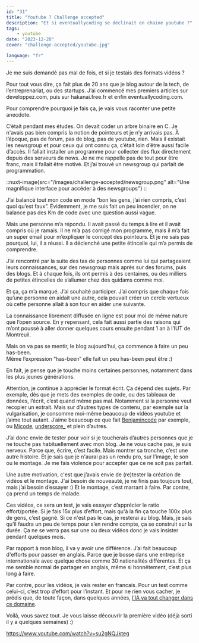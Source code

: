 ```yaml
---
id: "31"
title: "Youtube ? Challenge accepted"
description: "Et si eventuallycoding se déclinait en chaine youtube ?"
tags: 
    - youtube
date: "2023-12-20"
cover: "challenge-accepted/youtube.jpg"

language: "fr"
---
```

Je me suis demandé pas mal de fois, et si je testais des formats vidéos ?

Pour tout vous dire, ça fait plus de 20 ans que je blog autour de la tech, de l’entreprenariat, ou des startups. J’ai commencé mes premiers articles sur developpez.com, puis sur hakanai.free.fr et enfin eventuallycoding.com.

Pour comprendre pourquoi je fais ça, je vais vous raconter une petite anecdote.

C’était pendant mes études. On devait coder un arbre binaire en C. Je n'avais pas bien compris la notion de pointeurs et je n’y arrivais pas.
À l’époque, pas de forum, pas de blog, pas de youtube, rien. Mais il existait les newsgroup et pour ceux qui ont connu ça, c’était loin d’être aussi facile d’accès. Il fallait installer un programme pour collecter des flux directement depuis des serveurs de news. Je ne me rappelle pas de tout pour être franc, mais il fallait être motivé.
Et j’ai trouvé un newsgroup qui parlait de programmation.

::nuxt-image{src="/images/challenge-accepted/newsgroup.png" alt="Une magnifique interface pour accéder à des newsgroups"}
::

J’ai balancé tout mon code en mode “bon les gens, j’ai rien compris, c’est quoi qu’est faux”.
Évidemment, je me suis fait un peu incendier, on ne balance pas des Km de code avec une question aussi vague.

Mais une personne m’a répondu. Il avait passé du temps à lire et il avait compris où je ramais. Il ne m’a pas corrigé mon programme, mais il m’a fait un super email pour m’expliquer le concept des pointeurs. Et je ne sais pas pourquoi, lui, il a réussi. Il a déclenché une petite étincelle qui m’a permis de comprendre.

J’ai rencontré par la suite des tas de personnes comme lui qui partageaient leurs connaissances, sur des newsgroup mais après sur des forums, puis des blogs. Et à chaque fois, ils ont permis à des centaines, ou des milliers de petites étincelles de s’allumer chez des quidams comme moi.

Et ça, ça m’a marqué. J’ai souhaité participer. J’ai compris que chaque fois qu’une personne en aidait une autre, cela pouvait créer un cercle vertueux où cette personne allait à son tour en aider une suivante.

La connaissance librement diffusée en ligne est pour moi de même nature que l’open source. En y repensant, cela fait aussi partie des raisons qui m’ont poussé à aller donner quelques cours ensuite pendant 1 an à l’IUT de Montreuil.

Mais on va pas se mentir, le blog aujourd’hui, ça commence à faire un peu has-been.  
Même l’expression “has-been” elle fait un peu has-been peut être :)

En fait, je pense que je touche moins certaines personnes, notamment dans les plus jeunes générations.

Attention, je continue à apprécier le format écrit. Ça dépend des sujets. Par exemple, dès que je mets des exemples de code, ou des tableaux de données, l’écrit, c’est quand même pas mal. Notamment si la personne veut recopier un extrait.
Mais sur d’autres types de contenu, par exemple sur la vulgarisation, je consomme moi-même beaucoup de vidéos youtube et j’aime tout autant.
J’aime beaucoup ce que fait [Benjamincode](https://www.youtube.com/@BenjaminCode) par exemple, ou [Micode](https://www.youtube.com/@Micode), [underscore_](https://www.youtube.com/@Underscore_) et plein d’autres.

J’ai donc envie de tester pour voir si je toucherais d’autres personnes que je ne touche pas habituellement avec mon blog.
Je ne vous cache pas, je suis nerveux. Parce que, écrire, c’est facile. Mais montrer sa tronche, c’est une autre histoire. Et je sais que je n'aurai pas un rendu pro, sur l’image, le son ou le montage. Je me fais violence pour accepter que ce ne soit pas parfait.

Une autre motivation, c'est que j’avais envie de (re)tester la création de vidéos et le montage.
J'ai besoin de nouveauté, je ne finis pas toujours tout, mais j’ai besoin d’essayer :) Et le montage, c’est marrant à faire. Par contre, ça prend un temps de malade.

Ces vidéos, ce sera un test, je vais essayer d’apprécier le ratio effort/portée.
Si je fais 15x plus d’effort, mais qu'à la fin ça touche 100x plus de gens, c’est gagné. Si ce n'est pas le cas, je resterai au blog. Mais, je sais qu’il faudra un peu de temps pour s’en rendre compte, ça se construit sur la durée. Ça ne se verra pas sur une ou deux vidéos donc je vais insister pendant quelques mois.

Par rapport à mon blog, il va y avoir une différence. J’ai fait beaucoup d'efforts pour passer en anglais. Parce que je bosse dans une entreprise internationale avec quelque chose comme 30 nationalités différentes. Et ça me semble normal de partager en anglais, même si honnêtement, c’est plus long à faire.

Par contre, pour les vidéos, je vais rester en francais. Pour un test comme celui-ci, c’est trop d’effort pour l’instant.
Et pour ne rien vous cacher, je prédis que, de toute façon, dans quelques années, [l’IA va tout changer dans ce domaine](https://twitter.com/alexcarliera/status/1733532015595753895).

Voilà, vous savez tout. Je vous laisse découvrir la première vidéo (déjà sorti il y a quelques semaines) :)

https://www.youtube.com/watch?v=su2gNQJkteg
